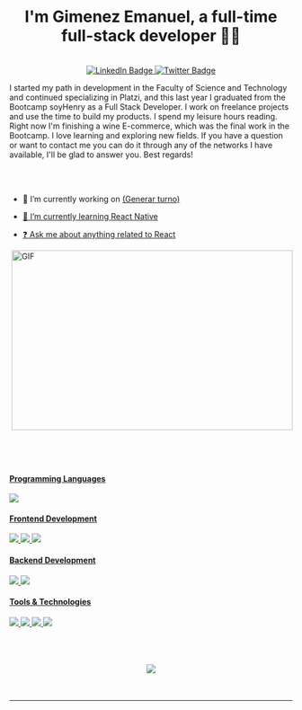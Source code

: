  
<div align="center">

</div>
<br/> 
<br/> 
 <div align="center">
 <h1>I'm Gimenez Emanuel, a full-time full-stack developer 👨‍💻 </h1>
 </div>  

<br/> 


<div  align="center" id="badges">
  <a href="https://www.linkedin.com/in/emanuel-gimenez/">
    <img src="https://img.shields.io/badge/LinkedIn-blue?style=for-the-badge&logo=linkedin&logoColor=white" alt="LinkedIn Badge"/>
  </a>
 
  <a href="https://twitter.com/manurausc">
    <img src="https://img.shields.io/badge/Twitter-blue?style=for-the-badge&logo=twitter&logoColor=white" alt="Twitter Badge"/>
  </a>
</div>





I started my path in development in the Faculty of Science and Technology and continued specializing in Platzi, and this last year I graduated from the Bootcamp soyHenry as a Full Stack Developer. I work on freelance projects and use the time to build my products. I spend my leisure hours reading. Right now I'm finishing a wine E-commerce, which was the final work in the Bootcamp. I love learning and exploring new fields. If you have a question or want to contact me you can do it through any of the networks I have available, I'll be glad to answer you.  Best regards!  


  

<br/>  
<br />
  

- 🔭 I’m currently working on <a href="https://github.com/emanuelgimenez2/turno">(Generar turno)  
  

- 🌱 I’m currently learning React Native  
  

- ❓ Ask me about anything related to React  


  



<div style="width:100%;height:0;padding-bottom:75%;position:relative;">
  <img align="right" alt="GIF" src="https://media2.giphy.com/media/3oKIPEqDGUULpEU0aQ/giphy.gif?cid=ecf05e47gdq58jokb7aq4h0p33nf0j09kpiyzz39ugdpzwpu&rid=giphy.gif&ct=g" width="500" height="320" />
  </div
  <br />
  <h4>Programming Languages</h4>
<p>
  <img src="https://img.shields.io/badge/JavaScript-F7DF1E?style=for-the-badge&logo=javascript&logoColor=black">
</p>
<h4>Frontend Development</h4>
<p>
  <img src="https://img.shields.io/badge/HTML5-E34F26?style=for-the-badge&logo=html5&logoColor=white">
  <img src="https://img.shields.io/badge/CSS3-1572B6?style=for-the-badge&logo=css3&logoColor=white">
  <img src="https://img.shields.io/badge/React-20232A?style=for-the-badge&logo=react&logoColor=61DAFB">
</p>
<h4>Backend Development</h4>
<p>
  <img src="https://img.shields.io/badge/Node.js-339933?style=for-the-badge&logo=nodedotjs&logoColor=white">
  <img src="https://img.shields.io/badge/MongoDB-white?style=for-the-badge&logo=mongodb&logoColor=4EA94B">
  
  
</p>
<h4>Tools & Technologies</h4>
<p>
  <img src="https://img.shields.io/badge/Git-F05032?style=for-the-badge&logo=git&logoColor=white">
  <img src="https://img.shields.io/badge/GitHub-100000?style=for-the-badge&logo=github&logoColor=white">
  <img src="https://img.shields.io/badge/Linux-FCC624?style=for-the-badge&logo=linux&logoColor=black">
  <img src="https://img.shields.io/badge/Vercel-000000?style=for-the-badge&logo=vercel&logoColor=white">
</p>
<br />
  

  

<br/>  









<br/>  

<div align="center">
<img src="https://komarev.com/ghpvc/?username=emanuelgimenez2&&style=flat-square" align="center" />
</div>  
  

<br/>  


<br />

----


